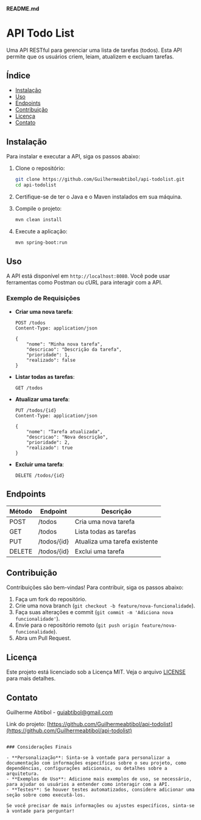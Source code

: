 #### README.md

# API Todo List

Uma API RESTful para gerenciar uma lista de tarefas (todos). Esta API permite que os usuários criem, leiam, atualizem e excluam tarefas.

## Índice

- [Instalação](#instalação)
- [Uso](#uso)
- [Endpoints](#endpoints)
- [Contribuição](#contribuição)
- [Licença](#licença)
- [Contato](#contato)

## Instalação

Para instalar e executar a API, siga os passos abaixo:

1. Clone o repositório:

   ```bash
   git clone https://github.com/Guilhermeabtibol/api-todolist.git
   cd api-todolist
   ```

2. Certifique-se de ter o Java e o Maven instalados em sua máquina.

3. Compile o projeto:

   ```bash
   mvn clean install
   ```

4. Execute a aplicação:

   ```bash
   mvn spring-boot:run
   ```

## Uso

A API está disponível em `http://localhost:8080`. Você pode usar ferramentas como Postman ou cURL para interagir com a API.

### Exemplo de Requisições

- **Criar uma nova tarefa**:

   ```http
   POST /todos
   Content-Type: application/json

   {
       "nome": "Minha nova tarefa",
       "descricao": "Descrição da tarefa",
       "prioridade": 1,
       "realizado": false
   }
   ```

- **Listar todas as tarefas**:

   ```http
   GET /todos
   ```

- **Atualizar uma tarefa**:

   ```http
   PUT /todos/{id}
   Content-Type: application/json

   {
       "nome": "Tarefa atualizada",
       "descricao": "Nova descrição",
       "prioridade": 2,
       "realizado": true
   }
   ```

- **Excluir uma tarefa**:

   ```http
   DELETE /todos/{id}
   ```

## Endpoints

| Método | Endpoint         | Descrição                          |
|--------|------------------|------------------------------------|
| POST   | /todos           | Cria uma nova tarefa               |
| GET    | /todos           | Lista todas as tarefas             |
| PUT    | /todos/{id}      | Atualiza uma tarefa existente      |
| DELETE | /todos/{id}      | Exclui uma tarefa                  |

## Contribuição

Contribuições são bem-vindas! Para contribuir, siga os passos abaixo:

1. Faça um fork do repositório.
2. Crie uma nova branch (`git checkout -b feature/nova-funcionalidade`).
3. Faça suas alterações e commit (`git commit -m 'Adiciona nova funcionalidade'`).
4. Envie para o repositório remoto (`git push origin feature/nova-funcionalidade`).
5. Abra um Pull Request.

## Licença

Este projeto está licenciado sob a Licença MIT. Veja o arquivo [LICENSE](LICENSE) para mais detalhes.

## Contato

Guilherme Abtibol - [guiabtibol@gmail.com](mailto:guilhermeabtibol@gmail.com)

Link do projeto: [https://github.com/Guilhermeabtibol/api-todolist](https://github.com/Guilhermeabtibol/api-todolist)
```

### Considerações Finais

- **Personalização**: Sinta-se à vontade para personalizar a documentação com informações específicas sobre o seu projeto, como dependências, configurações adicionais, ou detalhes sobre a arquitetura.
- **Exemplos de Uso**: Adicione mais exemplos de uso, se necessário, para ajudar os usuários a entender como interagir com a API.
- **Testes**: Se houver testes automatizados, considere adicionar uma seção sobre como executá-los.

Se você precisar de mais informações ou ajustes específicos, sinta-se à vontade para perguntar!
